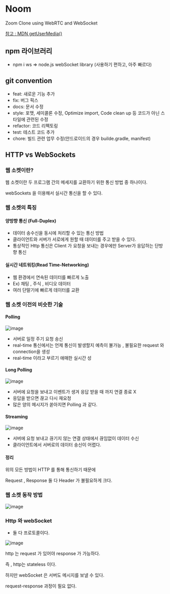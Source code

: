 # Noom

Zoom Clone using WebRTC and WebSocket


[참고 : MDN getUserMedia()](https://developer.mozilla.org/ko/docs/Web/API/MediaDevices/getUserMedia)


## npm 라이브러리

- npm i ws =>  node.js webSocket library (사용하기 편하고, 아주 빠르다)

## git convention

- feat: 새로운 기능 추가 
- fix: 버그 픽스 
- docs: 문서 수정
- style: 포맷,  세미콜론 수정, Optimize import, Code clean up 등 코드가 아닌 스타일에 관련된 수정 
- refactor: 코드 리펙토링
- test: 테스트 코드 추가
- chore: 빌드 관련 업무 수정(안드로이드의 경우 builde.gradle, manifest)


## HTTP vs WebSockets

### 웹 소켓이란?


웹 소켓이란 두 프로그램 간의 메세지를 교환하기 위한 통신 방법 중 하나이다.

webSockets 을 이용해서 실시간 통신을 할 수 있다.

### 웹 소켓의 특징

#### 양방향 통신 (Full-Duplex)

- 데이터 송수신을 동시에 처리할 수 있는 통신 방법
- 클라이언트와 서버가 서로에게 원할 때 데이터를 주고 받을 수 있다.
- 통상적인 Http 통신은 Client 가 요청을 보내는 경우에만 Server가 응답하는 단방향 통신


#### 실시간 네트워킹(Read Time-Networking)

- 웹 환경에서 연속된 데이터를 빠르게 노출
- Ex) 채팅 , 주식 , 비디오 데이터
- 여러 단말기에 빠르게 데이터를 교환
  
### 웹 소켓 이전의 비슷한 기술

#### Polling

![image](https://user-images.githubusercontent.com/66653324/178109895-d14663db-de99-4388-af97-21fd59742beb.png)

- 서버로 일정 주기 요청 송신
- real-time 통신에서는 언제 통신이 발생할지 예측이 불가능 , 불필요한 request 와 connection을 생성
- real-time 이라고 부르기 애매한 실시간 성


#### Long Polling

![image](https://user-images.githubusercontent.com/66653324/178109984-7af8e182-5380-4069-b43f-78d148194b38.png)

- 서버에 요청을 보내고 이벤트가 생겨 응답 받을 때 까지 연결 종료 X
- 응답을 받으면 끊고 다시 재요청
- 많은 양의 메시지가 쏟아지면 Polling 과 같다.

#### Streaming

![image](https://user-images.githubusercontent.com/66653324/178110044-1361950a-2bf3-4060-844f-ceee0f1604e0.png)


- 서버에 요청 보내고 끊기지 않는 연결 상태에서 끊임없이 데이터 수신
- 클라이언트에서 서버로의 데이터 송신이 어렵다. 



#### 정리

위의 모든 방법이 HTTP 를 통해 통신하기 때문에

Request , Response 둘 다 Header 가 불필요하게 크다.

### 웹 소켓 동작 방법

![image](https://user-images.githubusercontent.com/66653324/178110303-abb03b19-cab9-4fdd-a480-be22b22a7c7a.png)



### Http 와 webSocket

- 둘 다 프로토콜이다.

![image](https://user-images.githubusercontent.com/66653324/178109461-20a53fb0-6feb-4f55-9e7c-95e682fc14e6.png)

http 는 request 가 있어야 response 가 가능하다.

즉 , http는 stateless 이다.

하지만 webSocket 은 서버도 메시지를 보낼 수 있다.

request-response 과정이 필요 없다.


